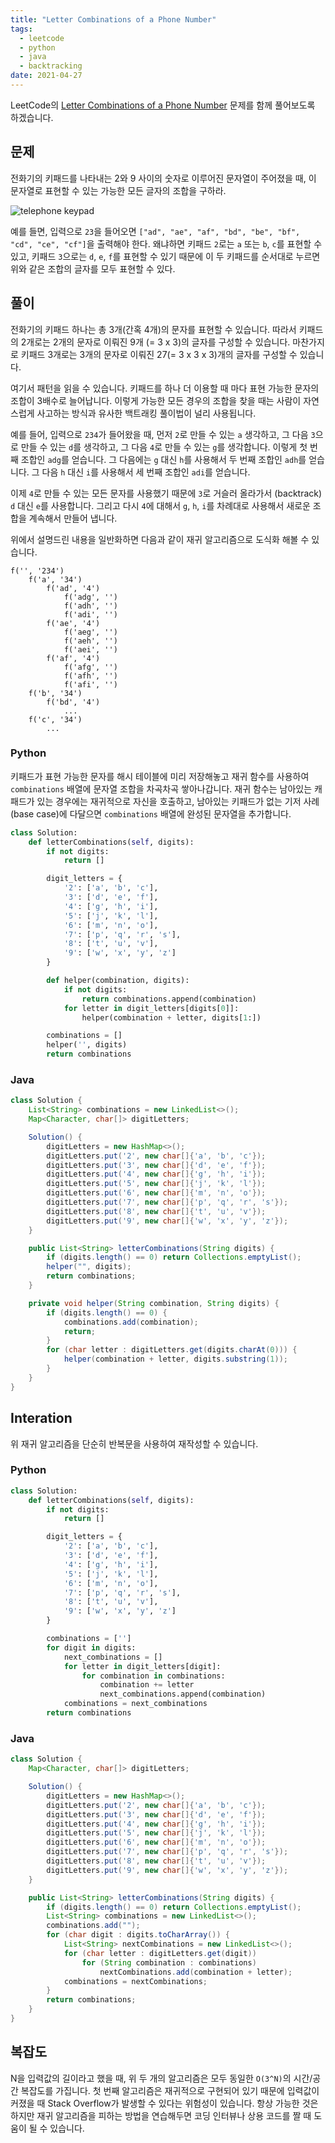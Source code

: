 ```yaml
---
title: "Letter Combinations of a Phone Number"
tags:
  - leetcode
  - python
  - java
  - backtracking
date: 2021-04-27
---
```


LeetCode의 [Letter Combinations of a Phone Number](https://leetcode.com/problems/letter-combinations-of-a-phone-number/) 문제를 함께 풀어보도록 하겠습니다.

## 문제

전화기의 키패드를 나타내는 2와 9 사이의 숫자로 이루어진 문자열이 주어졌을 때, 이 문자열로 표현할 수 있는 가능한 모든 글자의 조합을 구하라.

![telephone keypad](https://upload.wikimedia.org/wikipedia/commons/thumb/7/73/Telephone-keypad2.svg/200px-Telephone-keypad2.svg.png)

예를 들면, 입력으로 `23`을 들어오면 `["ad", "ae", "af", "bd", "be", "bf", "cd", "ce", "cf"]`을 출력해야 한다.
왜냐하면 키패드 `2`로는 `a` 또는 `b`, `c`를 표현할 수 있고, 키패드 `3`으로는 `d`, `e`, `f`를 표현할 수 있기 때문에 이 두 키패드를 순서대로 누르면 위와 같은 조합의 글자를 모두 표현할 수 있다.

## 풀이

전화기의 키패드 하나는 총 3개(간혹 4개)의 문자를 표현할 수 있습니다. 따라서 키패드의 2개로는 2개의 문자로 이뤄진 9개 (= 3 x 3)의 글자를 구성할 수 있습니다. 마찬가지로 키패드 3개로는 3개의 문자로 이뤄진 27(= 3 x 3 x 3)개의 글자를 구성할 수 있습니다.

여기서 패턴을 읽을 수 있습니다. 키패드를 하나 더 이용할 때 마다 표현 가능한 문자의 조합이 3배수로 늘어납니다. 이렇게 가능한 모든 경우의 조합을 찾을 때는 사람이 자연스럽게 사고하는 방식과 유사한 백트래킹 풀이법이 널리 사용됩니다.

예를 들어, 입력으로 `234`가 들어왔을 때, 먼저 `2`로 만들 수 있는 `a` 생각하고, 그 다음 `3`으로 만들 수 있는 `d`를 생각하고, 그 다음 `4`로 만들 수 있는 `g`를 생각합니다. 이렇게 첫 번째 조합인 `adg`를 얻습니다. 그 다음에는 `g` 대신 `h`를 사용해서 두 번째 조합인 `adh`를 얻습니다. 그 다음 `h` 대신 `i`를 사용해서 세 번째 조합인 `adi`를 얻습니다.

이제 `4`로 만들 수 있는 모든 문자를 사용했기 때문에 `3`로 거슬러 올라가서 (backtrack) `d` 대신 `e`를 사용합니다. 그리고 다시 `4`에 대해서 `g`, `h`, `i`를 차례대로 사용해서 새로운 조합을 계속해서 만들어 냅니다.

위에서 설명드린 내용을 일반화하면 다음과 같이 재귀 알고리즘으로 도식화 해볼 수 있습니다.

```
f('', '234')
    f('a', '34')
        f('ad', '4')
            f('adg', '')
            f('adh', '')
            f('adi', '')
        f('ae', '4')
            f('aeg', '')
            f('aeh', '')
            f('aei', '')
        f('af', '4')
            f('afg', '')
            f('afh', '')
            f('afi', '')
    f('b', '34')
        f('bd', '4')
            ...
    f('c', '34')
        ...
```

### Python

키패드가 표현 가능한 문자를 해시 테이블에 미리 저장해놓고 재귀 함수를 사용하여 `combinations` 배열에 문자열 조합을 차곡차곡 쌓아나갑니다.
재귀 함수는 남아있는 캐패드가 있는 경우에는 재귀적으로 자신을 호출하고, 남아있는 키패드가 없는 기저 사례(base case)에 다달으면 `combinations` 배열에 완성된 문자열을 추가합니다.

```py
class Solution:
    def letterCombinations(self, digits):
        if not digits:
            return []

        digit_letters = {
            '2': ['a', 'b', 'c'],
            '3': ['d', 'e', 'f'],
            '4': ['g', 'h', 'i'],
            '5': ['j', 'k', 'l'],
            '6': ['m', 'n', 'o'],
            '7': ['p', 'q', 'r', 's'],
            '8': ['t', 'u', 'v'],
            '9': ['w', 'x', 'y', 'z']
        }

        def helper(combination, digits):
            if not digits:
                return combinations.append(combination)
            for letter in digit_letters[digits[0]]:
                helper(combination + letter, digits[1:])

        combinations = []
        helper('', digits)
        return combinations
```

### Java

```java
class Solution {
    List<String> combinations = new LinkedList<>();
    Map<Character, char[]> digitLetters;

    Solution() {
        digitLetters = new HashMap<>();
        digitLetters.put('2', new char[]{'a', 'b', 'c'});
        digitLetters.put('3', new char[]{'d', 'e', 'f'});
        digitLetters.put('4', new char[]{'g', 'h', 'i'});
        digitLetters.put('5', new char[]{'j', 'k', 'l'});
        digitLetters.put('6', new char[]{'m', 'n', 'o'});
        digitLetters.put('7', new char[]{'p', 'q', 'r', 's'});
        digitLetters.put('8', new char[]{'t', 'u', 'v'});
        digitLetters.put('9', new char[]{'w', 'x', 'y', 'z'});
    }

    public List<String> letterCombinations(String digits) {
        if (digits.length() == 0) return Collections.emptyList();
        helper("", digits);
        return combinations;
    }

    private void helper(String combination, String digits) {
        if (digits.length() == 0) {
            combinations.add(combination);
            return;
        }
        for (char letter : digitLetters.get(digits.charAt(0))) {
            helper(combination + letter, digits.substring(1));
        }
    }
}
```

## Interation

위 재귀 알고리즘을 단순히 반복문을 사용하여 재작성할 수 있습니다.

### Python

```py
class Solution:
    def letterCombinations(self, digits):
        if not digits:
            return []

        digit_letters = {
            '2': ['a', 'b', 'c'],
            '3': ['d', 'e', 'f'],
            '4': ['g', 'h', 'i'],
            '5': ['j', 'k', 'l'],
            '6': ['m', 'n', 'o'],
            '7': ['p', 'q', 'r', 's'],
            '8': ['t', 'u', 'v'],
            '9': ['w', 'x', 'y', 'z']
        }

        combinations = ['']
        for digit in digits:
            next_combinations = []
            for letter in digit_letters[digit]:
                for combination in combinations:
                    combination += letter
                    next_combinations.append(combination)
            combinations = next_combinations
        return combinations
```

### Java

```java
class Solution {
    Map<Character, char[]> digitLetters;

    Solution() {
        digitLetters = new HashMap<>();
        digitLetters.put('2', new char[]{'a', 'b', 'c'});
        digitLetters.put('3', new char[]{'d', 'e', 'f'});
        digitLetters.put('4', new char[]{'g', 'h', 'i'});
        digitLetters.put('5', new char[]{'j', 'k', 'l'});
        digitLetters.put('6', new char[]{'m', 'n', 'o'});
        digitLetters.put('7', new char[]{'p', 'q', 'r', 's'});
        digitLetters.put('8', new char[]{'t', 'u', 'v'});
        digitLetters.put('9', new char[]{'w', 'x', 'y', 'z'});
    }

    public List<String> letterCombinations(String digits) {
        if (digits.length() == 0) return Collections.emptyList();
        List<String> combinations = new LinkedList<>();
        combinations.add("");
        for (char digit : digits.toCharArray()) {
            List<String> nextCombinations = new LinkedList<>();
            for (char letter : digitLetters.get(digit))
                for (String combination : combinations)
                    nextCombinations.add(combination + letter);
            combinations = nextCombinations;
        }
        return combinations;
    }
}

```

## 복잡도

N을 입력값의 길이라고 했을 때, 위 두 개의 알고리즘은 모두 동일한 `O(3^N)`의 시간/공간 복잡도를 가집니다.
첫 번째 알고리즘은 재귀적으로 구현되어 있기 때문에 입력값이 커졌을 때 Stack Overflow가 발생할 수 있다는 위험성이 있습니다.
항상 가능한 것은 하지만 재귀 알고리즘을 피하는 방법을 연습해두면 코딩 인터뷰나 상용 코드를 짤 때 도움이 될 수 있습니다.
